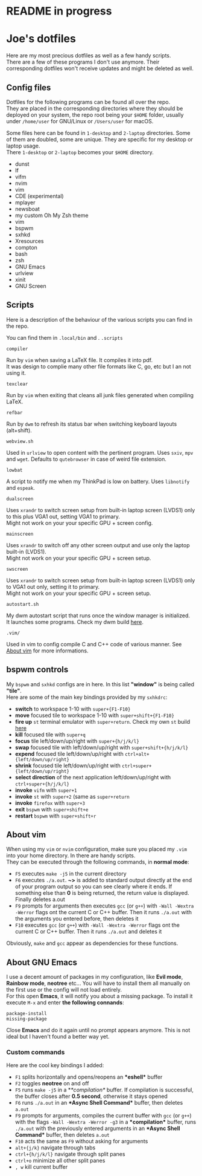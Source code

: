 # README in progress
#  Joe's dotfiles
Here are my most precious dotfiles as well as a few handy scripts.  
There are a few of these programs I don't use anymore. Their corresponding dotfiles won't receive updates and might be deleted as well.

## Config files

Dotfiles for the following programs can be found all over the repo.  
They are placed in the corresponding directories where they should be deployed on your system, the repo root being your `$HOME` folder, usually under `/home/user` for GNU/Linux or `/Users/user` for macOS.

Some files here can be found in `1-desktop` and `2-laptop` directories. Some of them are doubled, some are unique. They are specific for my desktop or laptop usage.  
There `1-desktop` or `2-laptop` becomes your `$HOME` directory.

+ dunst  
+ lf
+ vifm
+ nvim
+ vim
+ CDE (experimental)
+ mplayer
+ newsboat
+ my custom Oh My Zsh theme
+ vim
+ bspwm
+ sxhkd
+ Xresources
+ compton
+ bash
+ zsh
+ GNU Emacs
+ urlview
+ xinit
+ GNU Screen

## Scripts

Here is a description of the behaviour of the various scripts you can find in the repo.

You can find them in `.local/bin` and .
`.scripts`

`compiler`

Run by `vim` when saving a LaTeX file. It compiles it into pdf.  
It was design to complie many other file formats like C, go, etc but I an not using it.

`texclear`

Run by `vim` when exiting that cleans all junk files generated when compiling LaTeX.

`refbar`

Run by `dwm` to refresh its status bar when switching keyboard layouts (alt+shift).

`webview.sh`

Used in `urlview` to open content with the pertinent program. Uses `sxiv`, `mpv` and `wget`. Defaults to `qutebrowser` in case of weird file extension.

`lowbat`

A script to notify me when my ThinkPad is low on battery. Uses `libnotify` and `espeak`.

`dualscreen`

Uses `xrandr` to switch screen setup from built-in laptop screen (LVDS1) only to this plus VGA1 out, setting VGA1 to primary.  
Might not work on your your specific GPU + screen config.

`mainscreen`

Uses `xrandr` to switch off any other screen output and use only the laptop built-in (LVDS1).  
Might not work on your your specific GPU + screen setup.

`swscreen`

Uses `xrandr` to switch screen setup from built-in laptop screen (LVDS1) only to VGA1 out only, setting it to primary.  
Might not work on your your specific GPU + screen setup.

`autostart.sh`

My dwm autostart script that runs once the window manager is initialized.  
It launches some programs. Check my dwm build [here](https://github.com/JozanLeClerc/dwm).

`.vim/`

Used in vim to config compile C and C++ code of various manner. See [About vim](#about-vim) for more informations.

## bspwm controls

My `bspwm` and `sxhkd` configs are in here. In this list **"window"** is being called **"tile"**.  
Here are some of the main key bindings provided by my `sxhkdrc`:
+ **switch** to workspace 1-10 with `super+{F1-F10}`
+ **move** focused tile to workspace 1-10 with `super+shift+{F1-F10}`
+ **fire up** `st` terminal emulator with `super+return`. Check my own `st` build [here](https://github.com/JozanLeClerc/st)
+ **kill** focused tile with `super+q`
+ **focus** tile left/down/up/right with `super+{h/j/k/l}`
+ **swap** focused tile with left/down/up/right with `super+shift+{h/j/k/l}`
+ **expend** focused tile left/down/up/right with `ctrl+alt+{left/down/up/right}`
+ **shrink** focused tile left/down/up/right with `ctrl+super+{left/down/up/right}`
+ **select direction** of the next application left/down/up/right with `ctrl+super+{h/j/k/l}`
+ **invoke** `vifm` with `super+1`
+ **invoke** `st` with `super+2` (same as `super+return`
+ **invoke** `firefox` with `super+3`
+ **exit** `bspwm` with `super+shift+e`
+ **restart** `bspwm` with `super+shift+r`

## About vim

When using my `vim` or `nvim` configuration, make sure you placed my `.vim` into your home directory. In there are handy scripts.  
They can be executed through the following commands, in **normal mode**:


+ `F5` executes `make -j5` in the current directory
+ `F6` executes `./a.out`. **~>** is added to standard output directly at the end of your program output so you can see clearly where it ends. If something else than **0** is being returned, the return value is displayed. Finally deletes a.out
+ `F9` prompts for arguments then executes `gcc` (or `g++`) with `-Wall -Wextra -Werror` flags ont the current C or C++ buffer. Then it runs `./a.out` with the arguments you entered before, then deletes it
+ `F10` executes `gcc` (or `g++`) with `-Wall -Wextra -Werror` flags ont the current C or C++ buffer. Then it runs `./a.out` and deletes it

Obviously, `make` and `gcc` appear as dependencies for these functions.

## About GNU Emacs

I use a decent amount of packages in my configuration, like **Evil mode**, **Rainbow mode**, **neotree** etc... You will have to install them all manually on the first use or the config will not load entirely.  
For this open **Emacs**, it will notify you about a missing package. To install it execute `M-x` and enter **the following connands**:

```emacs-lisp
package-install
missing-package
```

Close **Emacs** and do it again until no prompt appears anymore. This is not ideal but I haven't found a better way yet.

### Custom commands

Here are the cool key bindings I added:

+ `F1` splits horizontally and opens/reopens an **\*eshell\*** buffer
+ `F2` toggles **neotree** on and off
+ `F5` runs `make -j5` in a **\*compilation\** buffer. If compilation is successful, the buffer closes after **0.5 second**, otherwise it stays opened
+ `F6` runs `./a.out` in an **\*Async Shell Command\*** buffer, then deletes `a.out`
+ `F9` prompts for arguments, compiles the current buffer with `gcc` (or `g++`) with the flags `-Wall -Wextra -Werror -g3` in a **\*compilation\*** buffer, runs `./a.out` with the  previously entered arguments in an **\*Async Shell Command\*** buffer, then deletes `a.out`
+ `F10` acts the same as `F9` without asking for arguments
+ `alt+{j/k}` navigate through tabs
+ `ctrl+{h/j/k/l}` navigate through split panes
+ `ctrl+o` minimize all other split panes
+ `, w` kill current buffer